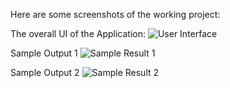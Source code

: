 Here are some screenshots of the working project:

The overall UI of the Application:
![User Interface](screenshots/ui.png "UI of the Application")

Sample Output 1
![Sample Result 1](screenshots/bw_to_color.png "First Output")

Sample Output 2
![Sample Result 2](screenshots/bw_to_color2.png "Second Output")
